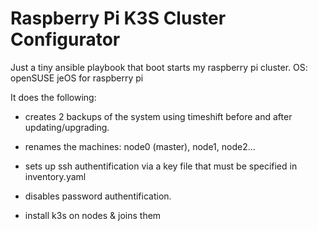 Raspberry Pi K3S Cluster Configurator
===

Just a tiny ansible playbook that boot starts my raspberry pi cluster.
OS: openSUSE jeOS for raspberry pi

It does the following:

- creates 2 backups of the system using timeshift before and after updating/upgrading.

- renames the machines: node0 (master), node1, node2...

- sets up ssh authentification via a key file that must be specified in inventory.yaml

- disables password authentification.

- install k3s on nodes & joins them

